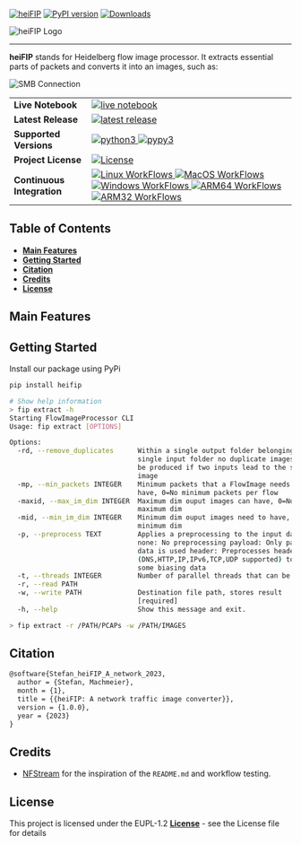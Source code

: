 [![heiFIP](https://github.com/stefanDeveloper/heiFIP/actions/workflows/python-app.yml/badge.svg)](https://github.com/stefanDeveloper/heiFIP/actions/workflows/python-app.yml)
[![PyPI version](https://badge.fury.io/py/heifip.svg)](https://badge.fury.io/py/heifip)
[![Downloads](https://pepy.tech/badge/heifip)](https://pepy.tech/project/heifip)

![heiFIP Logo](https://raw.githubusercontent.com/stefanDeveloper/heiFIP/main/assets/heiFIP_logo.png?raw=true)


--------------------------------------------------------------------------------

**heiFIP** stands for Heidelberg flow image processor. It extracts essential parts of packets and converts it into an images, such as:

![SMB Connection](https://raw.githubusercontent.com/stefanDeveloper/heiFIP/master/examples/SMB.png?raw=true "SMB Vonnection")

<table>
<tr>
  <td><b>Live Notebook</b></td>
  <td>
    <a href="https://mybinder.org/v2/gh/heifip/heifip-tutorials/main?filepath=demo_notebook.ipynb">
    <img src="https://img.shields.io/badge/notebook-launch-blue?logo=jupyter&style=for-the-badge" alt="live notebook" />
    </a>
  </td>
</tr>
<tr>
  <td><b>Latest Release</b></td>
  <td>
    <a href="https://pypi.python.org/pypi/heifip">
    <img src="https://img.shields.io/pypi/v/heifip.svg?logo=pypi&style=for-the-badge" alt="latest release" />
    </a>
  </td>
</tr>

<tr>
  <td><b>Supported Versions</b></td>
  <td>
    <a href="https://pypi.org/project/heifip/">
    <img src="https://img.shields.io/pypi/pyversions/heifip?logo=python&style=for-the-badge" alt="python3" />
    </a>
    <a href="https://pypi.org/project/heifip/">
    <img src="https://img.shields.io/badge/pypy-3.7%20%7C%203.8%20%7C%203.9-blue?logo=pypy&style=for-the-badge" alt="pypy3" />
    </a>
  </td>
</tr>
<tr>
  <td><b>Project License</b></td>
  <td>
    <a href="https://github.com/stefanDeveloper/heifip/blob/main/LICENSE">
    <img src="https://img.shields.io/pypi/l/heifip?logo=gnu&style=for-the-badge&color=blue" alt="License" />
    </a>
  </td>
</tr>
<tr>
  <td><b>Continuous Integration</b></td>
  <td>
    <a href="https://github.com/stefanDeveloper/heifip/actions/workflows/build_test_linux.yml">
    <img src="https://img.shields.io/github/actions/workflow/status/stefanDeveloper/heifip/build_test_linux.yml?branch=master&logo=linux&style=for-the-badge&label=linux" alt="Linux WorkFlows" />
    </a>
    <a href="https://github.com/stefanDeveloper/heifip/actions/workflows/build_test_macos.yml">
    <img src="https://img.shields.io/github/actions/workflow/status/stefanDeveloper/heifip/build_test_macos.yml?branch=master&logo=apple&style=for-the-badge&label=macos" alt="MacOS WorkFlows" />
    </a>
    <a href="https://github.com/stefanDeveloper/heifip/actions/workflows/build_test_windows.yml">
    <img src="https://img.shields.io/github/actions/workflow/status/stefanDeveloper/heifip/build_test_windows.yml?branch=master&logo=windows&style=for-the-badge&label=windows" alt="Windows WorkFlows" />
    </a>
    <a href="https://github.com/stefanDeveloper/heifip/actions/workflows/build_test_aarch64.yml">
    <img src="https://img.shields.io/github/actions/workflow/status/stefanDeveloper/heifip/build_test_aarch64.yml?branch=master&logo=arm&style=for-the-badge&label=arm64" alt="ARM64 WorkFlows" />
    </a>
    <a href="https://github.com/stefanDeveloper/heifip/actions/workflows/build_test_armhf.yml">
    <img src="https://img.shields.io/github/actions/workflow/status/stefanDeveloper/heifip/build_test_armhf.yml?branch=master&logo=arm&style=for-the-badge&label=arm32" alt="ARM32 WorkFlows" />
    </a>
  </td>
</tr>
</table>

## Table of Contents

- [**Main Features**](#main-features)
- [**Getting Started**](#getting-started)
- [**Citation**](#citation)
- [**Credits**](#credits)
- [**License**](#license)

## Main Features

## Getting Started

Install our package using PyPi

```sh
pip install heifip
```


```sh
# Show help information
> fip extract -h
Starting FlowImageProcessor CLI
Usage: fip extract [OPTIONS]

Options:
  -rd, --remove_duplicates      Within a single output folder belonging to a
                                single input folder no duplicate images will
                                be produced if two inputs lead to the same
                                image
  -mp, --min_packets INTEGER    Minimum packets that a FlowImage needs to
                                have, 0=No minimum packets per flow
  -maxid, --max_im_dim INTEGER  Maximum dim ouput images can have, 0=No
                                maximum dim
  -mid, --min_im_dim INTEGER    Minimum dim ouput images need to have, 0=No
                                minimum dim
  -p, --preprocess TEXT         Applies a preprocessing to the input data:
                                none: No preprocessing payload: Only payload
                                data is used header: Preprocesses headers
                                (DNS,HTTP,IP,IPv6,TCP,UDP supported) to remove
                                some biasing data
  -t, --threads INTEGER         Number of parallel threads that can be used
  -r, --read PATH
  -w, --write PATH              Destination file path, stores result
                                [required]
  -h, --help                    Show this message and exit.

> fip extract -r /PATH/PCAPs -w /PATH/IMAGES
```

## Citation

```latex
@software{Stefan_heiFIP_A_network_2023,
  author = {Stefan, Machmeier},
  month = {1},
  title = {{heiFIP: A network traffic image converter}},
  version = {1.0.0},
  year = {2023}
}
```

## Credits

- [NFStream]() for the inspiration of the `README.md` and workflow testing.

## License

This project is licensed under the  EUPL-1.2 [**License**](license) - see the License file for details

[license]: https://github.com/stefanDeveloper/heiFIP/blob/main/LICENSE